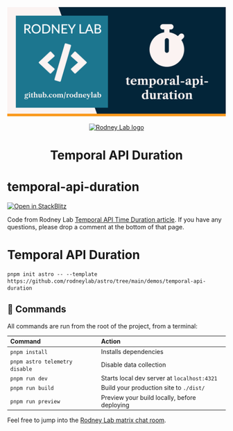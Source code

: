 <img src="../../images/rodneylab-github-temporal-api-duration.png" alt="Rodney Lab temporal-api-duration Github banner">

<p align="center">
  <a aria-label="Open Rodney Lab site" href="https://rodneylab.com" rel="nofollow noopener noreferrer">
    <img alt="Rodney Lab logo" src="https://rodneylab.com/assets/icon.png" width="60" />
  </a>
</p>
<h1 align="center">
  Temporal API Duration
</h1>

# temporal-api-duration

[![Open in StackBlitz](https://developer.stackblitz.com/img/open_in_stackblitz.svg)](https://stackblitz.com/github/rodneylab/astro/tree/main/demos/temporal-api-duration)

Code from Rodney Lab <a aria-label="Open Rodney Lab blog post on Temporal A P I Duration" href="https://rodneylab.com/temporal-api-duration/">Temporal API Time Duration article</a>. If you have any questions, please drop a comment at the bottom of that page.

# Temporal API Duration

```
pnpm init astro -- --template https://github.com/rodneylab/astro/tree/main/demos/temporal-api-duration
```

## 🧞 Commands

All commands are run from the root of the project, from a terminal:

| Command                        | Action                                       |
| :----------------------------- | :------------------------------------------- |
| `pnpm install`                 | Installs dependencies                        |
| `pnpm astro telemetry disable` | Disable data collection                      |
| `pnpm run dev`                 | Starts local dev server at `localhost:4321`  |
| `pnpm run build`               | Build your production site to `./dist/`      |
| `pnpm run preview`             | Preview your build locally, before deploying |

Feel free to jump into the [Rodney Lab matrix chat room](https://matrix.to/#/%23rodney:matrix.org).

